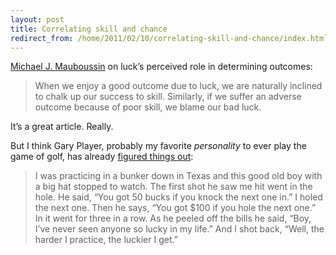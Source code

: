 ```yaml
---
layout: post
title: Correlating skill and chance
redirect_from: /home/2011/02/10/correlating-skill-and-chance/index.html
---
```

<p><a href="http://feeds.harvardbusiness.org/~r/harvardbusiness/~3/fd6zcMdVDGc/untangling_skill_and_luck.html">Michael J. Mauboussin</a> on luck’s perceived role in determining outcomes:
<blockquote>When we enjoy a good outcome due to luck, we are naturally inclined to chalk up our success to skill. Similarly, if we suffer an adverse outcome because of poor skill, we blame our bad luck.</p></blockquote>
<p>It’s a great article. Really.</p>
<p>But I think Gary Player, probably my favorite <em>personality </em>to ever play the game of golf, has already <a href="http://www.golfdigest.com/magazine/myshot_gd0210">figured things out</a>:</p>
<blockquote><p>I was practicing in a bunker down in Texas and this good old boy with a big hat stopped to watch. The first shot he saw me hit went in the hole. He said, “You got 50 bucks if you knock the next one in.” I holed the next one. Then he says, “You got $100 if you hole the next one.” In it went for three in a row. As he peeled off the bills he said, “Boy, I’ve never seen anyone so lucky in my life.” And I shot back, “Well, the harder I practice, the luckier I get.”</p></blockquote>
